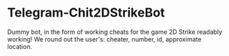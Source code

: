 # Telegram-Chit2DStrikeBot

Dummy bot, in the form of working
cheats for the game 2D Strike
readably working!
We round out the user's:
cheater, number, id, approximate location.
